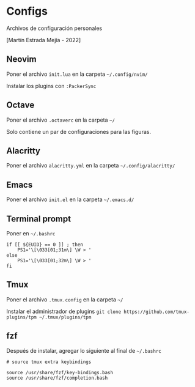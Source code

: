 # Configs

Archivos de configuración personales

[Martín Estrada Mejía - 2022]


## Neovim

Poner el archivo `init.lua` en la carpeta `~/.config/nvim/`

Instalar los plugins con `:PackerSync`


## Octave

Poner el archivo `.octaverc` en la carpeta `~/`

Solo contiene un par de configuraciones para las figuras.


## Alacritty 

Poner el archivo `alacritty.yml` en la carpeta `~/.config/alacritty/`


## Emacs

Poner el archivo `init.el` en la carpeta `~/.emacs.d/`


## Terminal prompt

Poner en `~/.bashrc`

```
if [[ ${EUID} == 0 ]] ; then
    PS1='\[\033[01;31m\] \W > '
else
    PS1='\[\033[01;32m\] \W > '
fi
```

## Tmux

Poner el archivo `.tmux.config` en la carpeta `~/`

Instalar el administrador de plugins `git clone https://github.com/tmux-plugins/tpm ~/.tmux/plugins/tpm`

## fzf

Después de instalar, agregar lo siguiente al final de `~/.bashrc`

```
# source tmux extra keybindings

source /usr/share/fzf/key-bindings.bash
source /usr/share/fzf/completion.bash
```
